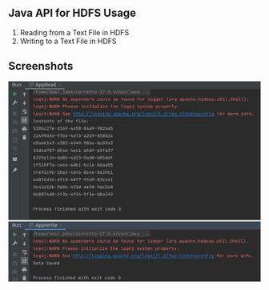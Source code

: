 ## Java API for HDFS Usage
1) Reading from a Text File in HDFS 
2) Writing to a Text File in HDFS

## Screenshots
![Image](screenes/1.png)
![Image](screenes/2.png)
